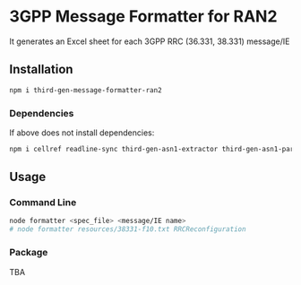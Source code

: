 # 3GPP Message Formatter for RAN2

It generates an Excel sheet for each 3GPP RRC (36.331, 38.331) message/IE

## Installation

```sh
npm i third-gen-message-formatter-ran2
```

### Dependencies

If above does not install dependencies:

```sh
npm i cellref readline-sync third-gen-asn1-extractor third-gen-asn1-parser @gsongsong/xlsx
```

## Usage

### Command Line

```sh
node formatter <spec_file> <message/IE name>
# node formatter resources/38331-f10.txt RRCReconfiguration
```

### Package

TBA
